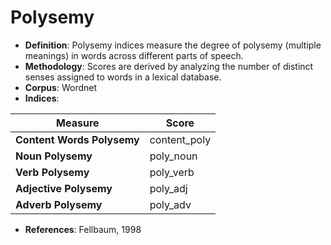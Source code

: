 # **Polysemy**

- **Definition**: Polysemy indices measure the degree of polysemy (multiple meanings) in words across different parts of speech.
- **Methodology**: Scores are derived by analyzing the number of distinct senses assigned to words in a lexical database.
- **Corpus**: Wordnet
- **Indices**:


| Measure                | Score         |
|------------------------|--------------|
| **Content Words Polysemy** | content_poly |
| **Noun Polysemy**     | poly_noun    |
| **Verb Polysemy**     | poly_verb    |
| **Adjective Polysemy** | poly_adj     |
| **Adverb Polysemy**   | poly_adv     |

- **References**: Fellbaum, 1998
